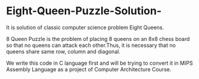 # Eight-Queen-Puzzle-Solution-
It is solution of classic computer science problem Eight Queens.

8 Queen Puzzle is the problem of placing 8 queens on an 8x8 chess board so that no queens can attack each other.Thus, it is necessary that no queens share same row, column and diagonal.

 We write this code in C language first and will be trying to convert it in MIPS Assembly Language as a project of Computer Architecture Course. 
